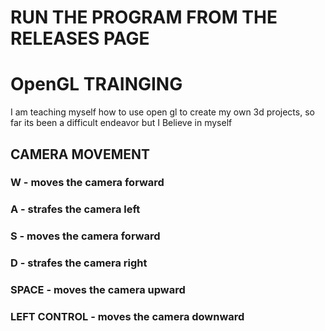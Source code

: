 # RUN THE PROGRAM FROM THE RELEASES PAGE
# OpenGL TRAINGING

I am teaching myself how to use open gl to create my own 3d projects, so far its been a difficult endeavor but I Believe in myself

## CAMERA MOVEMENT 
### **W** - moves the camera forward
### **A** - strafes the camera left
### **S** - moves the camera forward
### **D** - strafes the camera right
### **SPACE** - moves the camera upward
### **LEFT CONTROL** - moves the camera downward
